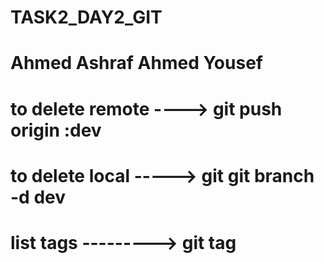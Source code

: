 # TASK2_DAY2_GIT

# Ahmed Ashraf Ahmed Yousef

# to delete remote ----> git push origin :dev

# to delete local -----> git git branch -d dev


# list tags ---------> git tag